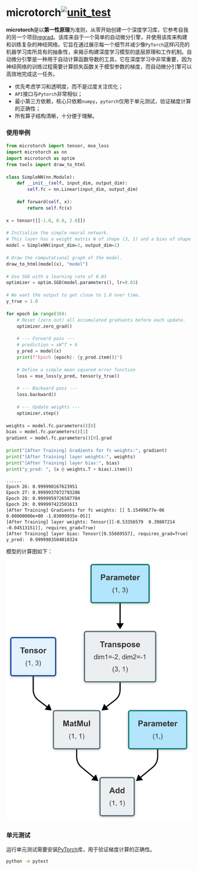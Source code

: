 # microtorch[![unit_test](https://github.com/neluca/microtorch/actions/workflows/unit_test.yaml/badge.svg)](https://github.com/neluca/microtorch/actions/workflows/unit_test.yaml) 

**microtorch**是以**第一性原理**为准则，从零开始创建一个深度学习库，它参考自我的另一个项目[regrad](https://github.com/neluca/regrad)。该库来自于一个简单的自动微分引擎，并使用该库来构建和训练复杂的神经网络。它旨在通过展示每一个细节并减少像`PyTorch`这样闪亮的机器学习库所具有的抽象性，来揭示构建深度学习模型的底层原理和工作机制。自动微分引擎是一种用于自动计算函数导数的工具，它在深度学习中非常重要，因为神经网络的训练过程需要计算损失函数关于模型参数的梯度，而自动微分引擎可以高效地完成这一任务。

- 优先考虑学习和透明度，而不是过度关注优化；
- `API`接口与`Pytorch`非常相似；
- 最小第三方依赖，核心只依赖`numpy`，`pytorch`仅用于单元测试，验证梯度计算的正确性；
- 所有算子结构清晰，十分便于理解。

### 使用举例

```python
from microtorch import tensor, mse_loss
import microtorch as nn
import microtorch as optim
from tools import draw_to_html

class SimpleNN(nn.Module):
    def __init__(self, input_dim, output_dim):
        self.fc = nn.Linear(input_dim, output_dim)

    def forward(self, x):
        return self.fc(x)

x = tensor([[-1.0, 0.0, 2.0]])

# Initialize the simple neural network.
# This layer has a weight matrix W of shape (3, 1) and a bias of shape (1,).
model = SimpleNN(input_dim=3, output_dim=1)

# Draw the computational graph of the model.
draw_to_html(model(x), "model")

# Use SGD with a learning rate of 0.03
optimizer = optim.SGD(model.parameters(), lr=0.03)

# We want the output to get close to 1.0 over time.
y_true = 1.0

for epoch in range(30):
    # Reset (zero out) all accumulated gradients before each update.
    optimizer.zero_grad()

    # --- Forward pass ---
    # prediction = xW^T + b
    y_pred = model(x)
    print(f"Epoch {epoch}: {y_pred.item()}")

    # Define a simple mean squared error function
    loss = mse_loss(y_pred, tensor(y_true))

    # --- Backward pass ---
    loss.backward()

    # --- Update weights ---
    optimizer.step()

weights = model.fc.parameters()[0]
bias = model.fc.parameters()[1]
gradient = model.fc.parameters()[0].grad

print("[After Training] Gradients for fc weights:", gradient)
print("[After Training] layer weights:", weights)
print("[After Training] layer bias:", bias)
print("y_pred: ", (x @ weights.T + bias).item())
```

```
......
Epoch 26: 0.999990167623951
Epoch 27: 0.9999937072793286
Epoch 28: 0.9999959726587704
Epoch 29: 0.999997422501613
[After Training] Gradients for fc weights: [[ 5.15499677e-06  0.00000000e+00 -1.03099935e-05]]
[After Training] layer weights: Tensor([[-0.53356579  0.39807214 -0.04513151]], requires_grad=True)
[After Training] layer bias: Tensor([0.55669557], requires_grad=True)
y_pred:  0.9999983504010324
```

模型的计算图如下：

![model](./model.png)

### 单元测试

运行单元测试需要安装[PyTorch](https://pytorch.org/)库，用于验证梯度计算的正确性。

```bash
python -m pytest
```

